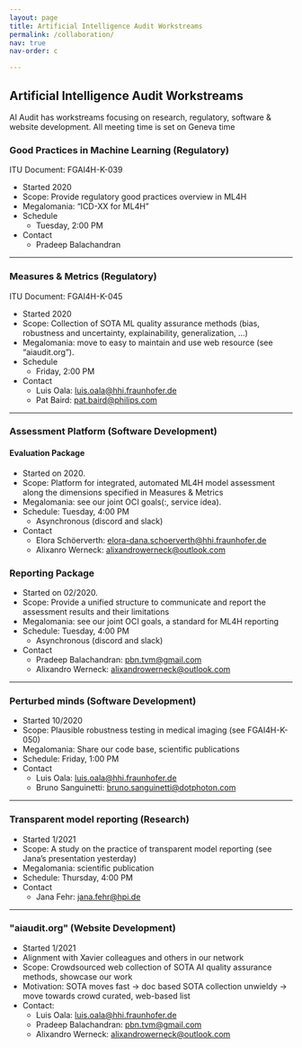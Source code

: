 ```yaml
---
layout: page
title: Artificial Intelligence Audit Workstreams
permalink: /collaboration/
nav: true
nav-order: c

---
```


## Artificial Intelligence Audit Workstreams

AI Audit has workstreams focusing on research, regulatory, software & website development.
All meeting time is set on Geneva time

### Good Practices in Machine Learning (Regulatory)
ITU Document: FGAI4H-K-039
* Started 2020
* Scope: Provide regulatory good practices overview in ML4H
* Megalomania: “ICD-XX for ML4H”
* Schedule
  - Tuesday, 2:00 PM
* Contact
  - Pradeep Balachandran
_______________________________________________________

### Measures & Metrics (Regulatory)
ITU Document: FGAI4H-K-045
* Started 2020
* Scope: Collection of SOTA ML quality assurance methods (bias, robustness and uncertainty, explainability, generalization, …)
* Megalomania: move to easy to maintain and use web resource (see “aiaudit.org”).
* Schedule
  - Friday, 2:00 PM
* Contact
  - Luis Oala: luis.oala@hhi.fraunhofer.de
  - Pat Baird: pat.baird@philips.com
_______________________________________________________
### Assessment Platform (Software Development)
#### Evaluation Package
* Started on 2020.
* Scope: Platform for integrated, automated ML4H model assessment along the dimensions specified in Measures & Metrics
* Megalomania: see our joint OCI goals(:, service idea).
* Schedule: Tuesday, 4:00 PM
  - Asynchronous (discord and slack)
* Contact
  - Elora Schöerverth: elora-dana.schoerverth@hhi.fraunhofer.de
  - Alixanro Werneck: alixandrowerneck@outlook.com

### Reporting Package
* Started on 02/2020.
* Scope: Provide a unified structure to communicate and report the assessment results and their limitations
* Megalomania: see our joint OCI goals, a standard for ML4H reporting
* Schedule: Tuesday, 4:00 PM
  - Asynchronous (discord and slack)
* Contact
  - Pradeep Balachandran: pbn.tvm@gmail.com
  - Alixandro Werneck: alixandrowerneck@outlook.com
_______________________________________________________
### Perturbed minds (Software Development)
* Started 10/2020
* Scope:  Plausible robustness testing in medical imaging (see FGAI4H-K-050)
* Megalomania: Share our code base, scientific publications
* Schedule: Friday, 1:00 PM
* Contact
  - Luis Oala: luis.oala@hhi.fraunhofer.de
  - Bruno Sanguinetti: bruno.sanguinetti@dotphoton.com
_______________________________________________________
### Transparent model reporting (Research)
* Started 1/2021
* Scope:  A study on the practice of transparent model reporting (see Jana’s presentation yesterday)
* Megalomania: scientific publication
* Schedule: Thursday, 4:00 PM
* Contact
  - Jana Fehr: jana.fehr@hpi.de
_______________________________________________________
### "aiaudit.org" (Website Development)
* Started 1/2021
* Alignment with Xavier colleagues and others in our network
* Scope: Crowdsourced web collection of SOTA AI quality assurance methods, showcase our work
* Motivation: SOTA moves fast -> doc based SOTA collection unwieldy -> move towards crowd curated, web-based list
* Contact:
  - Luis Oala: luis.oala@hhi.fraunhofer.de
  - Pradeep Balachandran: pbn.tvm@gmail.com
  - Alixandro Werneck: alixandrowerneck@outlook.com

